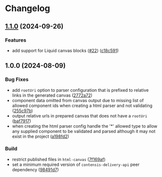 # Changelog

## [1.1.0](https://github.com/contensis/canvas/compare/@contensis/html-canvas-v1.0.0...@contensis/html-canvas-v1.1.0) (2024-09-26)


### Features

* add support for Liquid canvas blocks ([#22](https://github.com/contensis/canvas/issues/22)) ([c18c591](https://github.com/contensis/canvas/commit/c18c5918a64c4e6ad9cf00daf0f65c00af507159))

## 1.0.0 (2024-08-09)


### Bug Fixes

* add `rootUri` option to parser configuration that is prefixed to relative links in the generated canvas ([2772a72](https://github.com/contensis/canvas/commit/2772a7239dce7b5fa5e80e3cc11edbd2b521f565))
* component data omitted from canvas output due to missing list of allowed component ids when creating a html parser and not validating ([255c97b](https://github.com/contensis/canvas/commit/255c97b045f41527116c519f489961c9753dbf4b))
* output relative urls in prepared canvas that does not have a `rootUri` ([baf7917](https://github.com/contensis/canvas/commit/baf7917c7f6e93ebc43f08aa50c5880c19713296))
* when creating the html parser config handle the '*' allowed type to allow any supplied component to be validated and parsed although it may not exist in the project ([a198fd2](https://github.com/contensis/canvas/commit/a198fd2975ef4984397e8eea84953d33d9533846))


### Build

* restrict published files in `html-canvas` ([7f169af](https://github.com/contensis/canvas/commit/7f169aff293fd47eff9e1e545745dbcbd789d929))
* set a minimum required version of `contensis-delivery-api` peer dependency ([98491d7](https://github.com/contensis/canvas/commit/98491d7f1ef26491cde2ae7f04b75efb7561bdd6))
